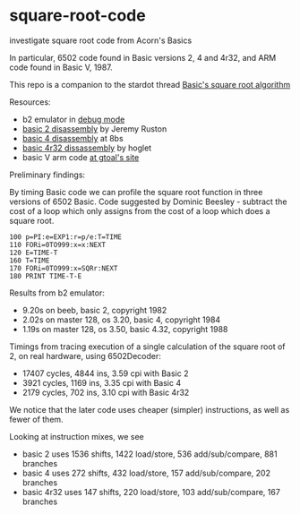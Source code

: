 # square-root-code
investigate square root code from Acorn's Basics

In particular, 6502 code found in Basic versions 2, 4 and 4r32, and ARM code found in Basic V, 1987.

This repo is a companion to the stardot thread [Basic's square root algorithm](https://stardot.org.uk/forums/viewtopic.php?t=30662)

Resources:
- b2 emulator in [debug mode](https://github.com/tom-seddon/b2/blob/master/doc/Debug-version.md)
- [basic 2 disassembly](https://archive.org/details/BBCMicroCompendium/page/419/mode/1up) by Jeremy Ruston
- [basic 4 disassembly](https://8bs.com/basic/basic4-a7b5.htm#A7B5) at 8bs
- [basic 4r32 dissassembly](https://github.com/hoglet67/BBCBasic4r32/blob/master/disassembly/Basic432.asm#L7737) by hoglet
- basic V arm code [at gtoal's site](https://gtoal.com/acorn/arm/Basic/)

Preliminary findings:

By timing Basic code we can profile the square root function in three versions of 6502 Basic. Code suggested by Dominic Beesley - subtract the cost of a loop which only assigns from the cost of a loop which does a square root.

```
100 p=PI:e=EXP1:r=p/e:T=TIME
110 FORi=0TO999:x=x:NEXT
120 E=TIME-T
160 T=TIME
170 FORi=0TO999:x=SQRr:NEXT
180 PRINT TIME-T-E
```

Results from b2 emulator:
- 9.20s on beeb, basic 2, copyright 1982
- 2.02s on master 128, os 3.20, basic 4, copyright 1984
- 1.19s on master 128, os 3.50, basic 4.32, copyright 1988

Timings from tracing execution of a single calculation of the square root of 2, on real hardware, using 6502Decoder:

- 17407 cycles, 4844 ins, 3.59 cpi with Basic 2
- 3921 cycles, 1169 ins, 3.35 cpi with Basic 4
- 2179 cycles, 702 ins, 3.10 cpi with Basic 4r32

We notice that the later code uses cheaper (simpler) instructions, as well as fewer of them.

Looking at instruction mixes, we see

- basic 2 uses 1536 shifts, 1422 load/store, 536 add/sub/compare, 881 branches
- basic 4 uses 272 shifts, 432 load/store, 157 add/sub/compare, 202 branches
- basic 4r32 uses 147 shifts, 220 load/store, 103 add/sub/compare, 167 branches

